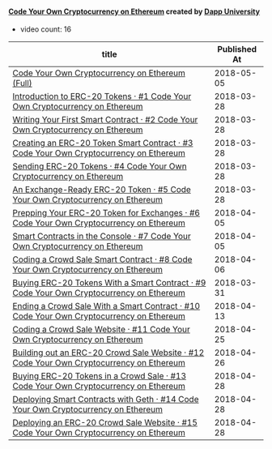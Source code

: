 

#### [Code Your Own Cryptocurrency on Ethereum](https://www.youtube.com/playlist?list=PLS5SEs8ZftgWFuKg2wbm_0GLV0Tiy1R-n) created by [Dapp University](https://www.youtube.com/channel/UCY0xL8V6NzzFcwzHCgB8orQ)

* video count: 16 

| title                                                                                                                                   | Published At |
| --------------------------------------------------------------------------------------------------------------------------------------- | ------------ |
| [Code Your Own Cryptocurrency on Ethereum (Full)](https://www.youtube.com/watch?v=XdKv5uwEk5A)                                          | 2018-05-05   |
| [Introduction to ERC-20 Tokens · #1 Code Your Own Cryptocurrency on Ethereum](https://www.youtube.com/watch?v=W0Lomo8CdTM)              | 2018-03-28   |
| [Writing Your First Smart Contract · #2 Code Your Own Cryptocurrency on Ethereum](https://www.youtube.com/watch?v=044h0ZI-fDI)          | 2018-03-28   |
| [Creating an ERC-20 Token Smart Contract · #3 Code Your Own Cryptocurrency on Ethereum](https://www.youtube.com/watch?v=jfFgecLL8UA)    | 2018-03-28   |
| [Sending ERC-20 Tokens · #4 Code Your Own Cryptocurrency on Ethereum](https://www.youtube.com/watch?v=uVUMyyiqFAI)                      | 2018-03-28   |
| [An Exchange-Ready ERC-20 Token · #5 Code Your Own Cryptocurrency on Ethereum](https://www.youtube.com/watch?v=KT5PdaFpuvY)             | 2018-03-28   |
| [Prepping Your ERC-20 Token for Exchanges · #6 Code Your Own Cryptocurrency on Ethereum](https://www.youtube.com/watch?v=ftKWYnu6xz8)   | 2018-04-05   |
| [Smart Contracts in the Console · #7 Code Your Own Cryptocurrency on Ethereum](https://www.youtube.com/watch?v=0oOnVrb8OyA)             | 2018-04-05   |
| [Coding a Crowd Sale Smart Contract · #8 Code Your Own Cryptocurrency on Ethereum](https://www.youtube.com/watch?v=ycRwfHM1RBk)         | 2018-04-06   |
| [Buying ERC-20 Tokens With a Smart Contract · #9 Code Your Own Cryptocurrency on Ethereum](https://www.youtube.com/watch?v=xlHldvMNK8Q) | 2018-03-31   |
| [Ending a Crowd Sale With a Smart Contract · #10 Code Your Own Cryptocurrency on Ethereum](https://www.youtube.com/watch?v=x_gYUeaUoZs) | 2018-04-13   |
| [Coding a Crowd Sale Website · #11 Code Your Own Cryptocurrency on Ethereum](https://www.youtube.com/watch?v=XeH6z-IEyg0)               | 2018-04-25   |
| [Building out an ERC-20 Crowd Sale Website · #12 Code Your Own Cryptocurrency on Ethereum](https://www.youtube.com/watch?v=cxgvsPCDhRY) | 2018-04-26   |
| [Buying ERC-20 Tokens in a Crowd Sale · #13 Code Your Own Cryptocurrency on Ethereum](https://www.youtube.com/watch?v=PP7JNXdrToU)      | 2018-04-28   |
| [Deploying Smart Contracts with Geth · #14 Code Your Own Cryptocurrency on Ethereum](https://www.youtube.com/watch?v=uTCAjtluS-A)       | 2018-04-28   |
| [Deploying an ERC-20 Crowd Sale Website · #15 Code Your Own Cryptocurrency on Ethereum](https://www.youtube.com/watch?v=Y-vsaoyuoww)    | 2018-04-28   |